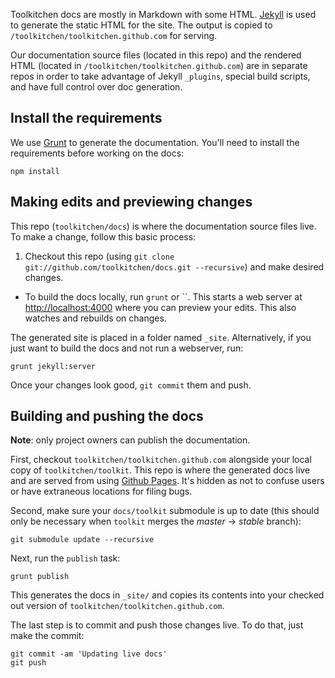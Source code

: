 Toolkitchen docs are mostly in Markdown with some HTML. [Jekyll][jekyll] is used to generate the static HTML for the site. The output is copied to
`/toolkitchen/toolkitchen.github.com` for serving.

Our documentation source files (located in this repo) and the rendered HTML (located in `/toolkitchen/toolkitchen.github.com`)
are in separate repos in order to take advantage of Jekyll `_plugins`, special build scripts, and have full control
over doc generation.

## Install the requirements

We use [Grunt][grunt] to generate the documentation. You'll need to install the requirements before working on the docs:

    npm install

## Making edits and previewing changes

This repo (`toolkitchen/docs`) is where the documentation source files live. To make a change, follow this basic process:

1. Checkout this repo (using `git clone git://github.com/toolkitchen/docs.git --recursive`) and make desired changes.
- To build the docs locally, run `grunt` or ``. This starts a web server at
[http://localhost:4000](http://localhost:4000) where you can preview your edits. This also watches and rebuilds on changes.

The generated site is placed in a folder named `_site`. Alternatively, if you just want to
build the docs and not run a webserver, run:

    grunt jekyll:server

Once your changes look good, `git commit` them and push.

## Building and pushing the docs

**Note**: only project owners can publish the documentation.

First, checkout `toolkitchen/toolkitchen.github.com` alongside your local copy of `toolkitchen/toolkit`.
This repo is where the generated docs live and are served from using
[Github Pages](https://help.github.com/categories/20/articles). It's hidden as not
to confuse users or have extraneous locations for filing bugs.

Second, make sure your `docs/toolkit` submodule is up to date
(this should only be necessary when `toolkit` merges the *master* -> *stable* branch):

    git submodule update --recursive

Next, run the `publish` task:

    grunt publish

This generates the docs in `_site/` and copies its contents into your checked out version
of `toolkitchen/toolkitchen.github.com`.

The last step is to commit and push those changes live. To do that, just make the commit:

    git commit -am 'Updating live docs'
    git push

[jekyll]: https://github.com/mojombo/jekyll
[grunt]: http://gruntjs.com/
